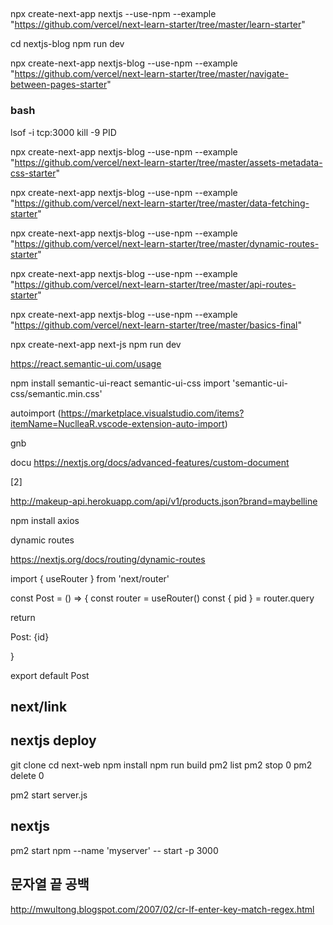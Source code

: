 ## 

npx create-next-app nextjs --use-npm --example "https://github.com/vercel/next-learn-starter/tree/master/learn-starter"

cd nextjs-blog
npm run dev

npx create-next-app nextjs-blog --use-npm --example "https://github.com/vercel/next-learn-starter/tree/master/navigate-between-pages-starter"

### bash
lsof -i tcp:3000
kill -9 PID

npx create-next-app nextjs-blog --use-npm --example "https://github.com/vercel/next-learn-starter/tree/master/assets-metadata-css-starter"


npx create-next-app nextjs-blog --use-npm --example "https://github.com/vercel/next-learn-starter/tree/master/data-fetching-starter"


npx create-next-app nextjs-blog --use-npm --example "https://github.com/vercel/next-learn-starter/tree/master/dynamic-routes-starter"

npx create-next-app nextjs-blog --use-npm --example "https://github.com/vercel/next-learn-starter/tree/master/api-routes-starter"

npx create-next-app nextjs-blog --use-npm --example "https://github.com/vercel/next-learn-starter/tree/master/basics-final"

npx create-next-app next-js
npm run dev


https://react.semantic-ui.com/usage

npm install semantic-ui-react semantic-ui-css
import 'semantic-ui-css/semantic.min.css'

autoimport
(https://marketplace.visualstudio.com/items?itemName=NuclleaR.vscode-extension-auto-import)

gnb
  <Menu inverted>
    <Menu.Item
      name='home'
      active={activeItem === 'home'}
      onClick={this.handleItemClick}
    />
    <Menu.Item
      name='messages'
      active={activeItem === 'messages'}
      onClick={this.handleItemClick}
    />
    <Menu.Item
      name='friends'
      active={activeItem === 'friends'}
      onClick={this.handleItemClick}
    />
  </Menu>

docu
https://nextjs.org/docs/advanced-features/custom-document

[2]

http://makeup-api.herokuapp.com/api/v1/products.json?brand=maybelline

npm install axios


dynamic routes

https://nextjs.org/docs/routing/dynamic-routes

import { useRouter } from 'next/router'

const Post = () => {
  const router = useRouter()
  const { pid } = router.query

  return <p>Post: {id}</p>
}

export default Post

## next/link


## nextjs deploy

git clone
cd next-web
npm install
npm run build
pm2 list
pm2 stop 0
pm2 delete 0

pm2 start server.js

## nextjs  
pm2 start npm --name 'myserver' -- start -p 3000


## 문자열 끝 공백
http://mwultong.blogspot.com/2007/02/cr-lf-enter-key-match-regex.html